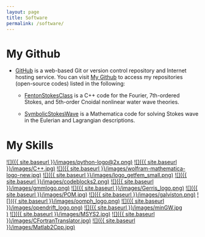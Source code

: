 ```yaml
---
layout: page
title: Software
permalink: /software/
---
```


# My Github

* [GitHub](https://github.com/) is a web-based Git or version control repository and Internet hosting service. You can visit [My Github](https://github.com/FiniteTsai) to access my repositories (open-source codes) listed in the following:

  - [FentonStokesClass](https://github.com/FiniteTsai/FentonStokesClass) is a C++ code for the Fourier, 7th-ordered Stokes, and 5th-order Cnoidal nonlinear water wave theories.

  - [SymbolicStokesWave](https://github.com/FiniteTsai/SymbolicStokesWave) is a Mathematica code for solving Stokes wave in the Eulerian and Lagrangian descriptions.


# My Skills

[![]({{ site.baseurl }}/images/python-logo@2x.png)](https://www.python.org/) [![]({{ site.baseurl }}/images/C++.jpg)](http://www.stroustrup.com/C++.html)
[![]({{ site.baseurl }}/images/wolfram-mathematica-logo-new.jpg)](http://www.wolfram.com/) [![]({{ site.baseurl }}/images/logo_getfem_small.png)](http://getfem.org/)
[![]({{ site.baseurl }}/images/codeblocks2.png)](http://www.codeblocks.org/) [![]({{ site.baseurl }}/images/gmmlogo.png)](http://getfem.org/gmm/index.html)
[![]({{ site.baseurl }}/images/Gerris_logo.png)](http://gfs.sourceforge.net/wiki/index.php/Main_Page) [![]({{ site.baseurl }}/images/POM.jpg)](http://www.ccpo.odu.edu/POMWEB/)
[![]({{ site.baseurl }}/images/galviston.png)](https://github.com/ofringer/suntans) [![]({{ site.baseurl }}/images/oomph_logo.png)](http://oomph-lib.maths.man.ac.uk/doc/html/index.html)
[![]({{ site.baseurl }}/images/opendrift_logo.png)](https://github.com/opendrift/opendrift/wiki) [![]({{ site.baseurl }}/images/minGW.jpg	
)](https://www.dropbox.com/sh/597q5qjqooigf02/AACB2VJm4DtQVu3vutPdO85fa?dl=0)
[![]({{ site.baseurl }}/images/MSYS2.jpg)](https://www.msys2.org/) [![]({{ site.baseurl }}/images/CFortranTranslator.jpg)](https://github.com/CalvinNeo/CFortranTranslator)
[![]({{ site.baseurl }}/images/Matlab2Cpp.jpg)](https://github.com/jonathf/matlab2cpp)
